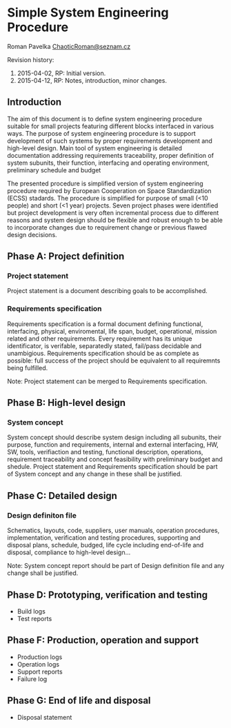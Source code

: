 Simple System Engineering Procedure
===================================
Roman Pavelka <ChaoticRoman@seznam.cz>

Revision history:

1. 2015-04-02, RP: Initial version.
2. 2015-04-12, RP: Notes, introduction, minor changes.


Introduction
------------

The aim of this document is to define system engineering procedure suitable
for small projects featuring different blocks interfaced in various ways.
The purpose of system engineering procedure is to support development of such
systems by proper requirements development and high-level design. Main tool
of system engineering is detailed documentation addressing requirements
traceability, proper definition of system subunits, their function, interfacing
and operating environment, preliminary schedule and budget

The presented procedure is simplified version of system engineering procedure
required by European Cooperation on Space Standardization (ECSS) stadards.
The procedure is simplified for purpose of small (<10 people) and short (<1 year)
projects. Seven project phases were identified but project development
is very often incremental process due to different reasons and system design
should be flexible and robust enough to be able to incorporate changes
due to requirement change or previous flawed design decisions.


Phase A: Project definition
---------------------------

### Project statement

Project statement is a document describing goals to be accomplished.

### Requirements specification

Requirements specification is a formal document defining functional,
interfacing, physical, enviromental, life span, budget, operational,
mission related and other requirements. Every requirement has its unique
identificator, is verifable, separatedly stated, fail/pass decidable
and unambigious. Requirements specification should be as complete
as possible: full success of the project should be equivalent
to all requiremnts being fulfilled.

Note: Project statement can be merged to Requirements specification.

Phase B: High-level design
--------------------------

### System concept

System concept should describe system design including all subunits,
their purpose, function and requirements, internal and external interfacing,
HW, SW, tools, verifiaction and testing, functional description, operations,
requirement traceability and concept feasibility with preliminary budget
and shedule. Project statement and Requirements specification should be
part of System concept and any change in these shall be justified.

Phase C: Detailed design
------------------------

### Design definiton file

Schematics, layouts, code, suppliers, user manuals, operation procedures,
implementation, verification and testing procedures, supporting and disposal
plans, schedule, budged, life cycle including end-of-life and disposal,
compliance to high-level design...

Note: System concept report should be part of Design definition file and
any change shall be justified.

Phase D: Prototyping, verification and testing
----------------------------------------------

- Build logs
- Test reports

Phase F: Production, operation and support
------------------------------------------

- Production logs
- Operation logs
- Support reports
- Failure log

Phase G: End of life and disposal
---------------------------------

- Disposal statement
